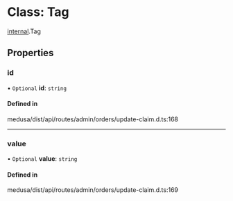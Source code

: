# Class: Tag

[internal](../modules/internal-14.md).Tag

## Properties

### id

• `Optional` **id**: `string`

#### Defined in

medusa/dist/api/routes/admin/orders/update-claim.d.ts:168

___

### value

• `Optional` **value**: `string`

#### Defined in

medusa/dist/api/routes/admin/orders/update-claim.d.ts:169
